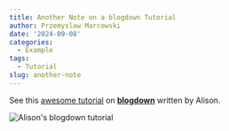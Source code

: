 ```yaml
---
title: Another Note on a blogdown Tutorial
author: Przemyslaw Marcowski
date: '2024-09-08'
categories:
  - Example
tags:
  - Tutorial
slug: another-note
---
```


See this [awesome tutorial](https://www.apreshill.com/blog/2020-12-new-year-new-blogdown/) on [**blogdown**](https://github.com/rstudio/blogdown) written by Alison.

![Alison's blogdown tutorial](https://www.apreshill.com/blog/2020-12-new-year-new-blogdown/03-blogdown-2021.png)
